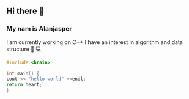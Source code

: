 ## Hi there 👋

### My nam is Alanjasper

I am currently working on C++
I have an interest in algorithm and data structure 🧠 💻


```cpp
#include <brain>

int main() {
cout << "hello world" <<endl;
return heart;
}

```
